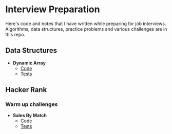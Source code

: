 # Interview Preparation
Here's code and notes that I have written while preparing for job interviews. Algorithms, data structures, practice problems and various challenges are in this repo.

## Data Structures

- **Dynamic Array**
  - [Code](https://github.com/bsaranga/interview-prep/blob/main/DataStructures/DynamicArrays/DynamicArray.cs)
  - [Tests](https://github.com/bsaranga/interview-prep/blob/main/DataStructures_Tests/DynamicArrayTests.cs)


## Hacker Rank
### Warm up challenges

- **Sales By Match**
  - [Code](https://github.com/bsaranga/interview-prep/blob/main/HackerRank/InterviewPreparationKit/WarmupChallenges/SalesByMatch.cs)
  - [Tests](https://github.com/bsaranga/interview-prep/blob/main/HackerRank/InterviewPreparationKit/WarmupChallenges_Tests/SalesByMatchTests.cs)

